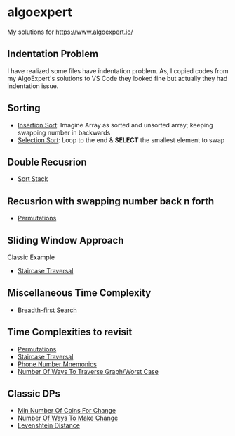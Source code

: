 # algoexpert
My solutions for https://www.algoexpert.io/

## Indentation Problem
I have realized some files have indentation problem. As, I copied codes from my AlgoExpert's solutions to VS Code they looked fine but actually they had indentation issue.

## Sorting
- [Insertion Sort](Easy/Insertion%20Sort/sol.py): Imagine Array as sorted and unsorted array; keeping swapping number in backwards
- [Selection Sort](Easy/Selection%20Sort/sol.py): Loop to the end & **SELECT** the smallest element to swap

## Double Recusrion
- [Sort Stack](Medium/Sort%20Stack/sol.py)

## Recusrion with swapping number back n forth
- [Permutations](Medium/Permutations/sol.py)

## Sliding Window Approach
Classic Example
- [Staircase Traversal](Medium/Staircase%20Traversal/sol.py)

## Miscellaneous Time Complexity
- [Breadth-first Search](Medium/Breadth-first%20Search/sol.py)

## Time Complexities to revisit
- [Permutations](Medium/Permutations/sol.py)
- [Staircase Traversal](Medium/Staircase%20Traversal/sol.py)
- [Phone Number Mnemonics](Medium/Phone%20Number%20Mnemonics/sol.py)
- [Number Of Ways To Traverse Graph/Worst Case](Medium/Number%20Of%20Ways%20To%20Traverse%20Graph/sol.py)

## Classic DPs
- [Min Number Of Coins For Change](Medium/Min%20Number%20Of%20Coins%20For%20Change/sol.py)
- [Number Of Ways To Make Change](Medium/Number%20Of%20Ways%20To%20Make%20Change/sol.py)
- [Levenshtein Distance](Medium/Levenshtein%20Distance/sol.py)